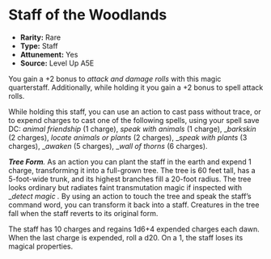 
# Staff of the Woodlands

* **Rarity:** Rare
* **Type:** Staff
* **Attunement:** Yes
* **Source:** Level Up A5E


You gain a +2 bonus to _attack and damage rolls_  with this magic quarterstaff. Additionally, while holding it you gain a +2 bonus to spell attack rolls.

While holding this staff, you can use an action to cast pass without trace, or to expend charges to cast one of the following spells, using your spell save DC: _animal friendship_  (1 charge), _speak with animals_  (1 charge), __barkskin_  (2 charges), _locate animals or plants_  (2 charges), __speak with plants_  (3 charges), __awaken_ (5 charges), __wall of thorns_  (6 charges).

_**Tree Form**._ As an action you can plant the staff in the earth and expend 1 charge, transforming it into a full-grown tree. The tree is 60 feet tall, has a 5-foot-wide trunk, and its highest branches fill a 20-foot radius. The tree looks ordinary but radiates faint transmutation magic if inspected with __detect magic ._ By using an action to touch the tree and speak the staff’s command word, you can transform it back into a staff. Creatures in the tree fall when the staff reverts to its original form.

The staff has 10 charges and regains 1d6+4 expended charges each dawn. When the last charge is expended, roll a d20\. On a 1, the staff loses its magical properties.

